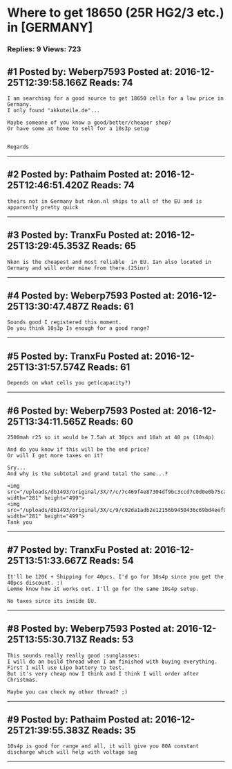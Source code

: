 # Where to get 18650 (25R HG2/3 etc.) in \[GERMANY\]

### Replies: 9 Views: 723

## \#1 Posted by: Weberp7593 Posted at: 2016-12-25T12:39:58.166Z Reads: 74

```
I am searching for a good source to get 18650 cells for a low price in Germany.
I only found "akkuteile.de"...

Maybe someone of you know a good/better/cheaper shop?
Or have some at home to sell for a 10s3p setup 


Regards
```

---
## \#2 Posted by: Pathaim Posted at: 2016-12-25T12:46:51.420Z Reads: 74

```
theirs not in Germany but nkon.nl ships to all of the EU and is apparently pretty quick
```

---
## \#3 Posted by: TranxFu Posted at: 2016-12-25T13:29:45.353Z Reads: 65

```
Nkon is the cheapest and most reliable  in EU. Ian also located in Germany and will order mine from there.(25inr)
```

---
## \#4 Posted by: Weberp7593 Posted at: 2016-12-25T13:30:47.487Z Reads: 61

```
Sounds good I registered this moment.
Do you think 10s3p Is enough for a good range?
```

---
## \#5 Posted by: TranxFu Posted at: 2016-12-25T13:31:57.574Z Reads: 61

```
Depends on what cells you get(capacity?)
```

---
## \#6 Posted by: Weberp7593 Posted at: 2016-12-25T13:34:11.565Z Reads: 60

```
2500mah r25 so it would be 7.5ah at 30pcs and 10ah at 40 ps (10s4p)

And do you know if this will be the end price?
Or will I get more taxes on it?

Sry...
And why is the subtotal and grand total the same...?

<img src="/uploads/db1493/original/3X/7/c/7c469f4e87304df9bc3ccd7c0d0e0b75caa5706b.PNG" width="281" height="499">
<img src="/uploads/db1493/original/3X/c/9/c92da1adb2e12156b9450436c69bd4eef92f8efa.PNG" width="281" height="499">
Tank you
```

---
## \#7 Posted by: TranxFu Posted at: 2016-12-25T13:51:33.667Z Reads: 54

```
It'll be 120€ + Shipping for 40pcs. I'd go for 10s4p since you get the 40pcs discount. :) 
Lemme know how it works out. I'll go for the same 10s4p setup.

No taxes since its inside EU.
```

---
## \#8 Posted by: Weberp7593 Posted at: 2016-12-25T13:55:30.713Z Reads: 53

```
This sounds really really good :sunglasses:
I will do an build thread when I am finished with buying everything.
First I will use Lipo battery to test.
But it's very cheap now I think and I think I will order after Christmas.

Maybe you can check my other thread? ;)
```

---
## \#9 Posted by: Pathaim Posted at: 2016-12-25T21:39:55.383Z Reads: 35

```
10s4p is good for range and all, it will give you 80A constant discharge which will help with voltage sag
```

---
